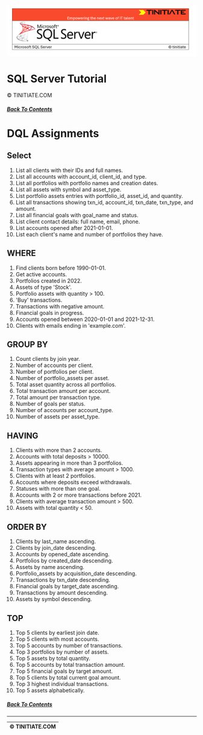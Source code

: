 ![SQL Server Tinitiate Image](../../../sqlserver-sql/sqlserver.png)

# SQL Server Tutorial
&copy; TINITIATE.COM

##### [Back To Contents](./README.md)

# DQL Assignments

## Select
1. List all clients with their IDs and full names.
2. List all accounts with account_id, client_id, and type.
3. List all portfolios with portfolio names and creation dates.
4. List all assets with symbol and asset_type.
5. List portfolio assets entries with portfolio_id, asset_id, and quantity.
6. List all transactions showing txn_id, account_id, txn_date, txn_type, and amount.
7. List all financial goals with goal_name and status.
8. List client contact details: full name, email, phone.
9. List accounts opened after 2021-01-01.
10. List each client's name and number of portfolios they have.

## WHERE
1. Find clients born before 1990-01-01.
2. Get active accounts.
3. Portfolios created in 2022.
4. Assets of type 'Stock'.
5. Portfolio assets with quantity > 100.
6. 'Buy' transactions.
7. Transactions with negative amount.
8. Financial goals in progress.
9. Accounts opened between 2020-01-01 and 2021-12-31.
10. Clients with emails ending in 'example.com'.

## GROUP BY
1. Count clients by join year.
2. Number of accounts per client.
3. Number of portfolios per client.
4. Number of portfolio_assets per asset.
5. Total asset quantity across all portfolios.
6. Total transaction amount per account.
7. Total amount per transaction type.
8. Number of goals per status.
9. Number of accounts per account_type.
10. Number of assets per asset_type.

## HAVING
1. Clients with more than 2 accounts.
2. Accounts with total deposits > 10000.
3. Assets appearing in more than 3 portfolios.
4. Transaction types with average amount > 1000.
5. Clients with at least 2 portfolios.
6. Accounts where deposits exceed withdrawals.
7. Statuses with more than one goal.
8. Accounts with 2 or more transactions before 2021.
9. Clients with average transaction amount > 500.
10. Assets with total quantity < 50.

## ORDER BY
1. Clients by last_name ascending.
2. Clients by join_date descending.
3. Accounts by opened_date ascending.
4. Portfolios by created_date descending.
5. Assets by name ascending.
6. Portfolio_assets by acquisition_date descending.
7. Transactions by txn_date descending.
8. Financial goals by target_date ascending.
9. Transactions by amount descending.
10. Assets by symbol descending.

## TOP
1. Top 5 clients by earliest join date.
2. Top 5 clients with most accounts.
3. Top 5 accounts by number of transactions.
4. Top 3 portfolios by number of assets.
5. Top 5 assets by total quantity.
6. Top 5 accounts by total transaction amount.
7. Top 5 financial goals by target amount.
8. Top 5 clients by total current goal amount.
9. Top 3 highest individual transactions.
10. Top 5 assets alphabetically.

##### [Back To Contents](./README.md)
***
| &copy; TINITIATE.COM |
|----------------------|
